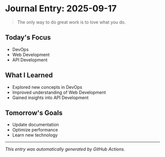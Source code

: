 # Journal Entry: 2025-09-17

> The only way to do great work is to love what you do.

## Today's Focus
- DevOps
- Web Development
- API Development

## What I Learned
- Explored new concepts in DevOps
- Improved understanding of Web Development
- Gained insights into API Development

## Tomorrow's Goals
- Update documentation
- Optimize performance
- Learn new technology

---
*This entry was automatically generated by GitHub Actions.*